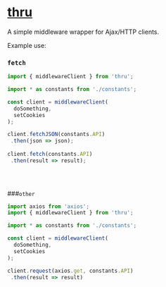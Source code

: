 # [thru]()

A simple middleware wrapper for Ajax/HTTP clients.
 
Example use:

### `fetch`
```javascript
import { middlewareClient } from 'thru';

import * as constants from './constants';

const client = middlewareClient( 
  doSomething, 
  setCookies 
);

client.fetchJSON(constants.API)
 .then(json => json);
 
client.fetch(constants.API)
 .then(result => result);
 

 
 ```
 
###`other`
```javascript
import axios from 'axios';
import { middlewareClient } from 'thru';

import * as constants from './constants';

const client = middlewareClient( 
  doSomething, 
  setCookies 
);

client.request(axios.get, constants.API)
 .then(result => result)
```
